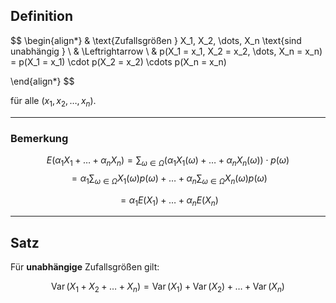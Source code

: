 ## Definition
$$
\begin{align*}
& \text{Zufallsgrößen } X_1, X_2, \dots, X_n \text{sind unabhängig }  \\
  &  \Leftrightarrow  \\
& p(X_1 = x_1, X_2 = x_2, \dots, X_n = x_n) = p(X_1 = x_1) \cdot p(X_2 = x_2) \cdots p(X_n = x_n)

\end{align*}
$$

für alle $(x_1, x_2, \dots, x_n)$.

---

### Bemerkung
$$
E(\alpha_1 X_1 + \dots + \alpha_n X_n) = \sum_{\omega \in \Omega} (\alpha_1 X_1(\omega) + \dots + \alpha_n X_n(\omega)) \cdot p(\omega)
$$
$$
= \alpha_1 \sum_{\omega \in \Omega} X_1(\omega) p(\omega) + \dots + \alpha_n \sum_{\omega \in \Omega} X_n(\omega) p(\omega)
$$

$$
= \alpha_1 E(X_1) + \dots + \alpha_n E(X_n)
$$

---

## Satz
Für **unabhängige** Zufallsgrößen gilt:

$$
\operatorname{Var}(X_1 + X_2 + \dots + X_n) = \operatorname{Var}(X_1) + \operatorname{Var}(X_2) + \dots + \operatorname{Var}(X_n)
$$

